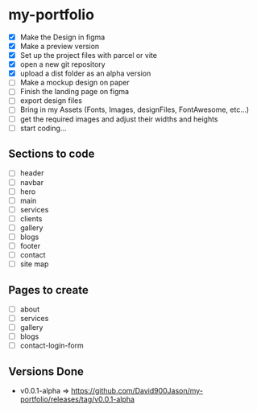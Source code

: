 # my-portfolio
- [x] Make the Design in figma
- [x] Make a preview version
- [x] Set up the project files with parcel or vite
- [x] open a new git repository
- [x] upload a dist folder as an alpha version
- [ ] Make a mockup design on paper
- [ ] Finish the landing page on figma
- [ ] export design files
- [ ] Bring in my Assets (Fonts, Images, designFiles, FontAwesome, etc...)
- [ ] get the required images and adjust their widths and heights
- [ ] start coding...

## Sections to code
* [ ] header
* [ ] navbar
* [ ] hero
* [ ] main
* [ ] services
* [ ] clients
* [ ] gallery
* [ ] blogs
* [ ] footer
* [ ] contact
* [ ] site map

## Pages to create
- [ ] about
- [ ] services
- [ ] gallery
- [ ] blogs
- [ ] contact-login-form

## Versions Done
- v0.0.1-alpha => https://github.com/David900Jason/my-portfolio/releases/tag/v0.0.1-alpha
